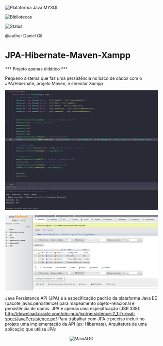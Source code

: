 ![Plataforma Java MYSQL](https://img.shields.io/badge/Platforms-Java-blue) 

![Bibliotecas](https://img.shields.io/badge/Libraries-Maven%2C%20JPA%2C%20Hibernate%2C%20Xampp-6f42c1)
 

![Status](https://img.shields.io/badge/status-estável-brightgreen)

@author Daniel Gil

# JPA-Hibernate-Maven-Xampp

*** Projeto apenas didático ***

Pequeno sistema que faz uma persistência no baco de dados com o JPA/Hibernate, projeto Maven, e servidor Xampp

![MainAOO](src/Sreenshots/Demo.png)

![MainAOO](src/Sreenshots/phpMyAdmin.png)

Java Persistence API (JPA) é a especificação padrão da plataforma Java EE (pacote javax.persistence) para 
mapeamento objeto-relacional e persistência de dados. 
JPA é apenas uma especificação (JSR 338): 
http://download.oracle.com/otn-pub/jcp/persistence-2_1-fr-eval-spec/JavaPersistence.pdf 
Para trabalhar com JPA é preciso incluir no projeto uma implementação da API (ex: Hibernate). 
Arquitetura de uma aplicação que utiliza JPA:

<p align="center">
  <img src="src/Sreenshots/img1.pngg" alt="MainAOO" />
</p>
